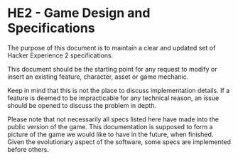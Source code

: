 # HE2 - Game Design and Specifications

The purpose of this document is to maintain a clear and updated set of Hacker Experience 2 specifications.

This document should be the starting point for any request to modify or insert an existing feature, character, asset or game mechanic. 

Keep in mind that this is not the place to discuss implementation details. If a feature is deemed to be impracticable for any technical reason, an issue should be opened to discuss the problem in depth.

Please note that not necessarily all specs listed here have made into the public version of the game. This documentation is supposed to form a picture of the game we would like to have in the future, when finished. Given the evolutionary aspect of the software, some specs are implemented before others.
